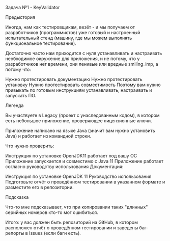 Задача №1 - KeyValidator

Предыстория

Иногда, нам как тестировщикам, везёт - и мы получаем от разработчиков (программистов) уже готовый и настроенный испытательный стенд (машину, где мы можем выполнять функциональное тестирование).

Достаточно часто нам приходится с нуля устанавливать и настраивать необходимое окружение для приложения, и не потому, что у разработчиков нет времени, они ленивые или вредные smiling_imp, а потому что:

Нужно протестировать документацию Нужно протестировать установку Нужно протестировать совместимость Поэтому вам нужно привыкать по готовым инструкциям устанавливать, настраивать и запускать ПО.

Легенда

Вы участвуете в Legacy (проект с унаследованным кодом), в котором есть небольшое приложение, проверяющее лицензионные ключи.

Приложение написано на языке Java (значит вам нужно установить Java) и работает из командной строки.

Что нужно проверить:

Инструкция по установке OpenJDK11 работает под вашу ОС Приложение запускается и совместимо с Java 11 Приложение работает согласно руководству использования Документация:

Инструкция по установке OpenJDK 11 Руководство использования Подготовьте отчёт о проведённом тестировании в указанном формате и разместите его в репозитории.

Подсказка

Что-то мне подсказывает, что при копировании таких "длинных" серийных номеров кто-то мог ошибиться.

Итого: у вас должен быть репозиторий на GitHub, в котором расположен отчёт о проведённом тестировании и заведены баг-репорты в Issues (если баги есть).